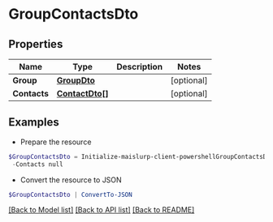 # GroupContactsDto
## Properties

Name | Type | Description | Notes
------------ | ------------- | ------------- | -------------
**Group** | [**GroupDto**](GroupDto) |  | [optional] 
**Contacts** | [**ContactDto[]**](ContactDto) |  | [optional] 

## Examples

- Prepare the resource
```powershell
$GroupContactsDto = Initialize-maislurp-client-powershellGroupContactsDto  -Group null `
 -Contacts null
```

- Convert the resource to JSON
```powershell
$GroupContactsDto | ConvertTo-JSON
```

[[Back to Model list]](../README#documentation-for-models) [[Back to API list]](../README#documentation-for-api-endpoints) [[Back to README]](../README)

